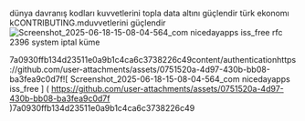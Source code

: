 dünya davranış kodları kuvvetlerini topla data altını güçlendir türk ekonomı kCONTRIBUTING.mduvvetlerini güçlendir
![Screenshot_2025-06-18-15-08-04-564_com nicedayapps iss_free](https://github.com/user-attachments/assets/0751520a-4d97-430b-bb08-ba3fea9c0d7f)
rfc 2396 system iptal küme


7a0930ffb134d23511e0a9b1c4ca6c3738226c49content/authenticationhttps://github.com/user-attachments/assets/0751520a-4d97-430b-bb08-ba3fea9c0d7f![ Screenshot_2025-06-18-15-08-04-564_com nicedayapps iss_free ] ( https://github.com/user-attachments/assets/0751520a-4d97-430b-bb08-ba3fea9c0d7f )7a0930ffb134d23511e0a9b1c4ca6c3738226c49
